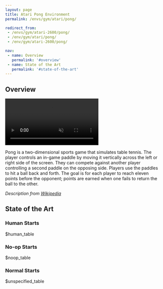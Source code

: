 ```yaml
---
layout: page
title: Atari Pong Environment
permalink: /envs/gym/atari/pong/

redirect_from:
 - /envs/gym/atari-2600/pong/
 - /env/gym/atari/pong/
 - /env/gym/atari-2600/pong/

nav:
 - name: Overview
   permalink: '#overview'
 - name: State of the Art
   permalink: '#state-of-the-art'
---
```



## Overview

<video autoplay muted loop controls>
  <source src="{{ 'assets/_pages/envs/gym/atari/pong.mp4' | absolute_url }}" type="video/mp4">
</video>

Pong is a two-dimensional sports game that simulates table tennis. The player controls an in-game paddle by moving it vertically across the left or right side of the screen. They can compete against another player controlling a second paddle on the opposing side. Players use the paddles to hit a ball back and forth. The goal is for each player to reach eleven points before the opponent; points are earned when one fails to return the ball to the other.

*Description from [Wikipedia](https://en.wikipedia.org/wiki/Pong)*


## State of the Art

### Human Starts

$human_table

### No-op Starts

$noop_table

### Normal Starts

$unspecified_table
